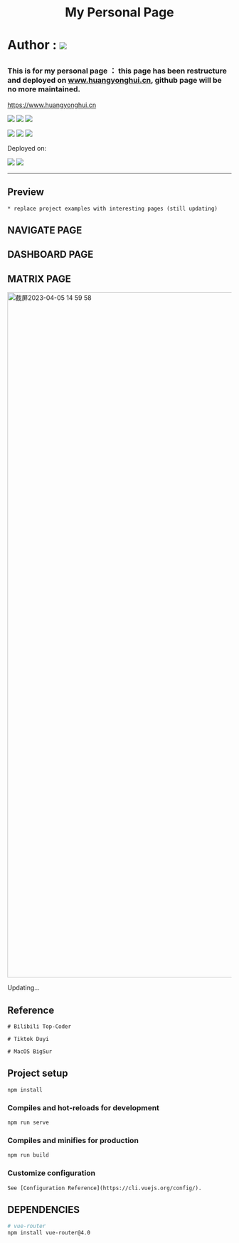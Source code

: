 <h1 align="center">My Personal Page<h1/>

Author : [![](https://img.shields.io/badge/@Pas0412-grey)](https://github.com/Pas0412)

### This is for my personal page ： this page has been restructure and deployed on www.huangyonghui.cn, github page will be no more maintained.
https://www.huangyonghui.cn

![](https://img.shields.io/badge/IDE-VSCODE-007ACC?style=flat&logo=visual-studio-code)
![](https://img.shields.io/badge/Platform-MacOS&emsp;Ventura&emsp;13.0.1-000000?style=flat&logo=apple)
![](https://img.shields.io/badge/Code-Github-181717?style=flat&logo=github)

![](https://img.shields.io/badge/Node.js-v18.15.0-CB3837?style=for-the-badge&logo=npm)
![](https://img.shields.io/badge/Npm-v9.5.0-339933?style=for-the-badge&logo=node.js)
![](https://img.shields.io/badge/Vue-v3.2.13-4fc08d?style=for-the-badge&logo=vue.js)

Deployed on: 

![](https://img.shields.io/badge/AlibabaCloud-%20-FF6A00?style=for-the-badge&logo=alibabacloud)
![](https://img.shields.io/badge/Github&emsp;Pages-%20-222222?style=for-the-badge&logo=github-pages)
____________________________________________________________________________________________________________

## Preview
```
* replace project examples with interesting pages (still updating)

```
## NAVIGATE PAGE

## DASHBOARD PAGE

## MATRIX PAGE
<img width="1536" alt="截屏2023-04-05 14 59 58" src="https://user-images.githubusercontent.com/68329670/230089409-d618b903-6f2a-4435-981f-62e95b857f48.png">

Updating...


## Reference
```
# Bilibili Top-Coder

# Tiktok Duyi

# MacOS BigSur
```

## Project setup
```
npm install
```

### Compiles and hot-reloads for development
```
npm run serve
```

### Compiles and minifies for production
```
npm run build
```


### Customize configuration
```
See [Configuration Reference](https://cli.vuejs.org/config/).
```

## DEPENDENCIES
``` bash
# vue-router
npm install vue-router@4.0 
```
